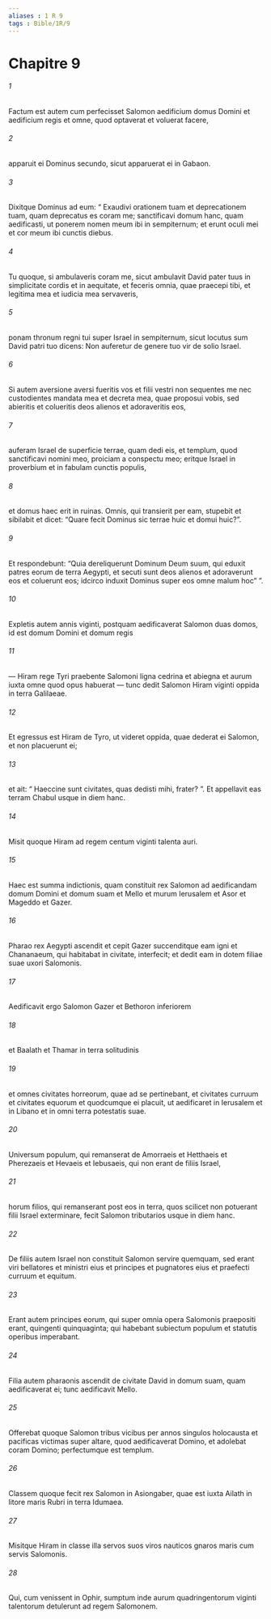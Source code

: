 ```yaml
---
aliases : 1 R 9
tags : Bible/1R/9
---
```


# Chapitre 9

###### 1
Factum est autem cum perfecisset Salomon aedificium domus Domini et aedificium regis et omne, quod optaverat et voluerat facere, 
###### 2
apparuit ei Dominus secundo, sicut apparuerat ei in Gabaon. 
###### 3
Dixitque Dominus ad eum: “ Exaudivi orationem tuam et deprecationem tuam, quam deprecatus es coram me; sanctificavi domum hanc, quam aedificasti, ut ponerem nomen meum ibi in sempiternum; et erunt oculi mei et cor meum ibi cunctis diebus. 
###### 4
Tu quoque, si ambulaveris coram me, sicut ambulavit David pater tuus in simplicitate cordis et in aequitate, et feceris omnia, quae praecepi tibi, et legitima mea et iudicia mea servaveris, 
###### 5
ponam thronum regni tui super Israel in sempiternum, sicut locutus sum David patri tuo dicens: Non auferetur de genere tuo vir de solio Israel. 
###### 6
Si autem aversione aversi fueritis vos et filii vestri non sequentes me nec custodientes mandata mea et decreta mea, quae proposui vobis, sed abieritis et colueritis deos alienos et adoraveritis eos, 
###### 7
auferam Israel de superficie terrae, quam dedi eis, et templum, quod sanctificavi nomini meo, proiciam a conspectu meo; eritque Israel in proverbium et in fabulam cunctis populis, 
###### 8
et domus haec erit in ruinas. Omnis, qui transierit per eam, stupebit et sibilabit et dicet: “Quare fecit Dominus sic terrae huic et domui huic?”. 
###### 9
Et respondebunt: “Quia dereliquerunt Dominum Deum suum, qui eduxit patres eorum de terra Aegypti, et secuti sunt deos alienos et adoraverunt eos et coluerunt eos; idcirco induxit Dominus super eos omne malum hoc” ”.
###### 10
Expletis autem annis viginti, postquam aedificaverat Salomon duas domos, id est domum Domini et domum regis 
###### 11
— Hiram rege Tyri praebente Salomoni ligna cedrina et abiegna et aurum iuxta omne quod opus habuerat — tunc dedit Salomon Hiram viginti oppida in terra Galilaeae. 
###### 12
Et egressus est Hiram de Tyro, ut videret oppida, quae dederat ei Salomon, et non placuerunt ei; 
###### 13
et ait: “ Haeccine sunt civitates, quas dedisti mihi, frater? ”. Et appellavit eas terram Chabul usque in diem hanc. 
###### 14
Misit quoque Hiram ad regem centum viginti talenta auri.
###### 15
Haec est summa indictionis, quam constituit rex Salomon ad aedificandam domum Domini et domum suam et Mello et murum Ierusalem et Asor et Mageddo et Gazer. 
###### 16
Pharao rex Aegypti ascendit et cepit Gazer succenditque eam igni et Chananaeum, qui habitabat in civitate, interfecit; et dedit eam in dotem filiae suae uxori Salomonis. 
###### 17
Aedificavit ergo Salomon Gazer et Bethoron inferiorem 
###### 18
et Baalath et Thamar in terra solitudinis 
###### 19
et omnes civitates horreorum, quae ad se pertinebant, et civitates curruum et civitates equorum et quodcumque ei placuit, ut aedificaret in Ierusalem et in Libano et in omni terra potestatis suae. 
###### 20
Universum populum, qui remanserat de Amorraeis et Hetthaeis et Pherezaeis et Hevaeis et Iebusaeis, qui non erant de filiis Israel, 
###### 21
horum filios, qui remanserant post eos in terra, quos scilicet non potuerant filii Israel exterminare, fecit Salomon tributarios usque in diem hanc. 
###### 22
De filiis autem Israel non constituit Salomon servire quemquam, sed erant viri bellatores et ministri eius et principes et pugnatores eius et praefecti curruum et equitum. 
###### 23
Erant autem principes eorum, qui super omnia opera Salomonis praepositi erant, quingenti quinquaginta; qui habebant subiectum populum et statutis operibus imperabant.
###### 24
Filia autem pharaonis ascendit de civitate David in domum suam, quam aedificaverat ei; tunc aedificavit Mello.
###### 25
Offerebat quoque Salomon tribus vicibus per annos singulos holocausta et pacificas victimas super altare, quod aedificaverat Domino, et adolebat coram Domino; perfectumque est templum.
###### 26
Classem quoque fecit rex Salomon in Asiongaber, quae est iuxta Ailath in litore maris Rubri in terra Idumaea. 
###### 27
Misitque Hiram in classe illa servos suos viros nauticos gnaros maris cum servis Salomonis. 
###### 28
Qui, cum venissent in Ophir, sumptum inde aurum quadringentorum viginti talentorum detulerunt ad regem Salomonem.
